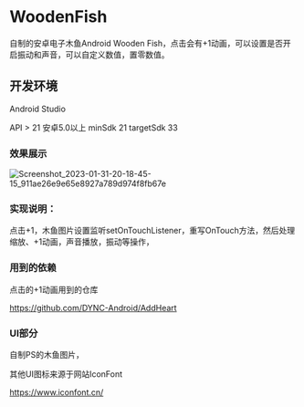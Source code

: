 # WoodenFish


自制的安卓电子木鱼Android Wooden Fish，点击会有+1动画，可以设置是否开启振动和声音，可以自定义数值，置零数值。


## 开发环境

Android Studio

API > 21 安卓5.0以上  minSdk 21   targetSdk 33

### 效果展示

![Screenshot_2023-01-31-20-18-45-15_911ae26e9e65e8927a789d974f8fb67e](https://user-images.githubusercontent.com/57706599/215757883-88577cf8-1a57-4735-83e6-3ba3e4a6c643.jpg)


### 实现说明：

点击+1，木鱼图片设置监听setOnTouchListener，重写OnTouch方法，然后处理缩放、+1动画，声音播放，振动等操作，


### 用到的依赖

点击的+1动画用到的仓库

https://github.com/DYNC-Android/AddHeart

### UI部分

自制PS的木鱼图片，

其他UI图标来源于网站IconFont

https://www.iconfont.cn/


